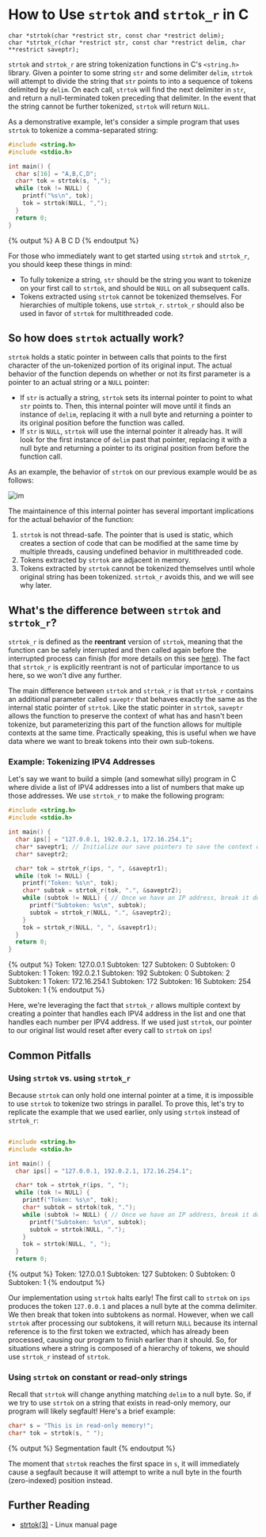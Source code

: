 <link rel="stylesheet" href="https://cdnjs.cloudflare.com/ajax/libs/prism-themes/1.9.0/prism-a11y-dark.min.css" integrity="sha512-bd1K4DEquIavX49RSZHIE0Ye6RFOVlGLhtGow9KDbLYqOd/ufhshkP0GoJoVR1jqj7FmOffvVIKuq1tcXlN9ZA==" crossorigin="anonymous" referrerpolicy="no-referrer" />

# How to Use `strtok` and `strtok_r` in C

```
char *strtok(char *restrict str, const char *restrict delim);
char *strtok_r(char *restrict str, const char *restrict delim, char **restrict saveptr);
```

`strtok` and `strtok_r` are string tokenization functions in C's `<string.h>` library. Given a pointer to some string `str` and some delimiter `delim`, `strtok` will attempt to divide the string that `str` points to into a sequence of tokens delimited by `delim`. On each call, `strtok` will find the next delimiter in `str`, and return a null-terminated token preceding that delimiter. In the event that the string cannot be further tokenized, `strtok` will return `NULL`.

As a demonstrative example, let's consider a simple program that uses `strtok` to tokenize a comma-separated string:

```c
#include <string.h>
#include <stdio.h>

int main() {
  char s[16] = "A,B,C,D";
  char* tok = strtok(s, ",");
  while (tok != NULL) {
    printf("%s\n", tok);
    tok = strtok(NULL, ",");
  }
  return 0;
}
```
{% output %}
A
B
C
D
{% endoutput %}

For those who immediately want to get started using `strtok` and `strtok_r`, you should keep these things in mind:
- To fully tokenize a string, `str` should be the string you want to tokenize on your first call to `strtok`, and should be `NULL` on all subsequent calls.
- Tokens extracted using `strtok` cannot be tokenized themselves. For hierarchies of multiple tokens, use `strtok_r`. `strtok_r` should also be used in favor of `strtok` for multithreaded code.

## So how does `strtok` actually work?

`strtok` holds a static pointer in between calls that points to the first character of the un-tokenized portion of its original input. The actual behavior of the function depends on whether or not its first parameter is a pointer to an actual string or a `NULL` pointer:
- If `str` is actually a string, `strtok` sets its internal pointer to point to what `str` points to. Then, this internal pointer will move until it finds an instance of `delim`, replacing it with a null byte and returning a pointer to its original position before the function was called.
- If `str` is `NULL`, `strtok` will use the internal pointer it already has. It will look for the first instance of `delim` past that pointer, replacing it with a null byte and returning a pointer to its original position from before the function call.

As an example, the behavior of `strtok` on our previous example would be as follows:

![im](../static/c-strtok/strtok_example.png)

The maintainence of this internal pointer has several important implications for the actual behavior of the function:
1. `strtok` is not thread-safe. The pointer that is used is static, which creates a section of code that can be modified at the same time by multiple threads, causing undefined behavior in multithreaded code.
2. Tokens extracted by `strtok` are adjacent in memory.
3. Tokens extracted by `strtok` cannot be tokenized themselves until whole original string has been tokenized. `strtok_r` avoids this, and we will see why later.

## What's the difference between `strtok` and `strtok_r`?

`strtok_r` is defined as the **reentrant** version of `strtok`, meaning that the function can be safely interrupted and then called again before the interrupted process can finish (for more details on this see [here](https://www.ibm.com/docs/en/aix/7.2?topic=programming-writing-reentrant-threadsafe-code)). The fact that `strtok_r` is explicitly reentrant is not of particular importance to us here, so we won't dive any further.

The main difference between `strtok` and `strtok_r` is that `strtok_r` contains an additional parameter called `saveptr` that behaves exactly the same as the internal static pointer of `strtok`. Like the static pointer in `strtok`, `saveptr` allows the function to preserve the context of what has and hasn't been tokenize, but parameterizing this part of the function allows for multiple contexts at the same time. Practically speaking, this is useful when we have data where we want to break tokens into their own sub-tokens.

### Example: Tokenizing IPV4 Addresses

Let's say we want to build a simple (and somewhat silly) program in C where divide a list of IPV4 addresses into a list of numbers that make up those addresses. We use `strtok_r` to make the following program:

```c
#include <string.h>
#include <stdio.h>

int main() {
  char ips[] = "127.0.0.1, 192.0.2.1, 172.16.254.1";
  char* saveptr1; // Initialize our save pointers to save the context of tokens
  char* saveptr2; 

  char* tok = strtok_r(ips, ", ", &saveptr1);
  while (tok != NULL) {
    printf("Token: %s\n", tok);
    char* subtok = strtok_r(tok, ".", &saveptr2);
    while (subtok != NULL) { // Once we have an IP address, break it down into each dotted number
      printf("Subtoken: %s\n", subtok);
      subtok = strtok_r(NULL, ".", &saveptr2);
    }
    tok = strtok_r(NULL, ", ", &saveptr1);
  }
  return 0;
}
```
{% output %}
Token: 127.0.0.1
Subtoken: 127
Subtoken: 0
Subtoken: 0
Subtoken: 1
Token: 192.0.2.1
Subtoken: 192
Subtoken: 0
Subtoken: 2
Subtoken: 1
Token: 172.16.254.1
Subtoken: 172
Subtoken: 16
Subtoken: 254
Subtoken: 1
{% endoutput %}

Here, we're leveraging the fact that `strtok_r` allows multiple context by creating a pointer that handles each IPV4 address in the list and one that handles each number per IPV4 address. If we used just `strtok`, our pointer to our original list would reset after every call to `strtok` on `ips`! 

## Common Pitfalls

### Using `strtok` vs. using `strtok_r`

Because `strtok` can only hold one internal pointer at a time, it is impossible to use `strtok` to tokenize two strings in parallel. To prove this, let's try to replicate the example that we used earlier, only using `strtok` instead of `strtok_r`:

```c

#include <string.h>
#include <stdio.h>

int main() {
  char ips[] = "127.0.0.1, 192.0.2.1, 172.16.254.1";

  char* tok = strtok_r(ips, ", ");
  while (tok != NULL) {
    printf("Token: %s\n", tok);
    char* subtok = strtok(tok, ".");
    while (subtok != NULL) { // Once we have an IP address, break it down into each dotted number
      printf("Subtoken: %s\n", subtok);
      subtok = strtok(NULL, ".");
    }
    tok = strtok(NULL, ", ");
  }
  return 0;
```
{% output %}
Token: 127.0.0.1
Subtoken: 127
Subtoken: 0
Subtoken: 0
Subtoken: 1
{% endoutput %}

Our implementation using `strtok` halts early! The first call to `strtok` on `ips` produces the token `127.0.0.1` and places a null byte at the comma delimiter. We then break that token into subtokens as normal. However, when we call `strtok` after processing our subtokens, it will return `NULL` because its internal reference is to the first token we extracted, which has already been processed, causing our program to finish earlier than it should. So, for situations where a string is composed of a hierarchy of tokens, we should use `strtok_r` instead of `strtok`.

### Using `strtok` on constant or read-only strings

Recall that `strtok` will change anything matching `delim` to a null byte. So, if we try to use `strtok` on a string that exists in read-only memory, our program will likely segfault! Here's a brief example:

```c
char* s = "This is in read-only memory!";
char* tok = strtok(s, " ");
```
{% output %}
Segmentation fault
{% endoutput %}

The moment that `strtok` reaches the first space in `s`, it will immediately cause a segfault because it will attempt to write a null byte in the fourth (zero-indexed) position instead.

## Further Reading

- [strtok(3)](https://man7.org/linux/man-pages/man3/strtok.3.html) - Linux manual page 
